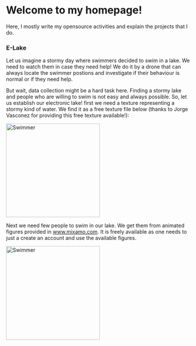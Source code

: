 # Welcome to my homepage!
Here, I mostly write my opensource activities and explain the projects that I do.

### E-Lake

Let us imagine a stormy day where swimmers decided to swim in a lake. We need to watch them in case they need help! We do it by a drone that can always locate the swimmer postions and investigate if their behaviour is normal or if they need help.

But wait, data collection might be a hard task here. Finding a stormy lake and people who are willing to swim is not easy and always possible. So, let us establish our electronic lake! first we need a texture representing a stormy kind of water. We find it as a free texture file below (thanks to Jorge Vasconez for providing this free texture available!):

<img src="https://github.com/ashkanmy/ashkanmy.github.io/blob/main/Figs/Water.jpg" alt="Swimmer" width="256"/>

Next we need few people to swim in our lake. We get them from animated figures provided in www.mixamo.com. It is freely available as one needs to just a create an account and use the available figures.

<img src="https://github.com/ashkanmy/ashkanmy.github.io/blob/main/Figs/swim.gif" class="center" alt="Swimmer" width="256"/>

